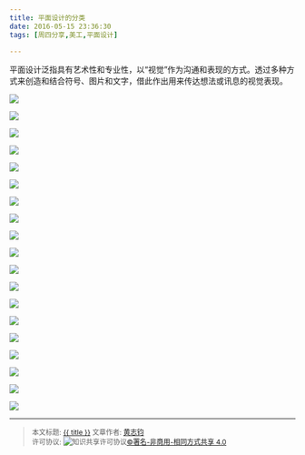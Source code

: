 ```yaml
---
title: 平面设计的分类
date: 2016-05-15 23:36:30
tags: [周四分享,美工,平面设计]

---
```




平面设计泛指具有艺术性和专业性，以“视觉”作为沟通和表现的方式。透过多种方式来创造和结合符号、图片和文字，借此作出用来传达想法或讯息的视觉表现。



<!--more-->



![](http://ww3.sinaimg.cn/mw690/006rmJyDgw1f3whrnpb1zj30zk0k0q7o.jpg)

![](http://ww3.sinaimg.cn/mw690/006rmJyDgw1f3whrnmtrwj30zk0k0q49.jpg)

![](http://ww1.sinaimg.cn/mw690/006rmJyDgw1f3whrogl2lj30zk0k0mz6.jpg)

![](http://ww4.sinaimg.cn/mw690/006rmJyDgw1f3whrov3saj30zk0k0jub.jpg)

![](http://ww2.sinaimg.cn/mw690/006rmJyDgw1f3whrpzwboj30zk0k0762.jpg)

![](http://ww2.sinaimg.cn/mw690/006rmJyDgw1f3whrpxjv7j30zk0k0wkd.jpg)

![](http://ww3.sinaimg.cn/mw690/006rmJyDgw1f3whrqefr6j30zk0k075z.jpg)

![](http://ww2.sinaimg.cn/mw690/006rmJyDgw1f3whrrf1qij30zk0k0n1n.jpg)

![](http://ww3.sinaimg.cn/mw690/006rmJyDgw1f3whrr8sycj30zk0k00v5.jpg)

![](http://ww1.sinaimg.cn/mw690/006rmJyDgw1f3whrrn2adj30zk0k0gol.jpg)

![](http://ww4.sinaimg.cn/mw690/006rmJyDgw1f3whrsnzhxj30zk0k0adq.jpg)

![](http://ww2.sinaimg.cn/mw690/006rmJyDgw1f3whrt155oj30zk0k0wi3.jpg)

![](http://ww4.sinaimg.cn/mw690/006rmJyDgw1f3whrtuc05j30zk0k0tcp.jpg)

![](http://ww1.sinaimg.cn/mw690/006rmJyDgw1f3whrtwbukj30zk0k042n.jpg)

![](http://ww3.sinaimg.cn/mw690/006rmJyDgw1f3whru02ihj30zk0k0mzv.jpg)

![](http://ww1.sinaimg.cn/mw690/006rmJyDgw1f3whruytm3j30zk0k0dkv.jpg)

![](http://ww4.sinaimg.cn/mw690/006rmJyDgw1f3whrvwbwmj30zk0k0422.jpg)

![](http://ww1.sinaimg.cn/mw690/006rmJyDgw1f3whrwas4zj30zk0k00xy.jpg)

![](http://ww1.sinaimg.cn/mw690/006rmJyDgw1f3whrwas4zj30zk0k00xy.jpg)



----------------

><span style="font-size:12px">本文标题: <a href="{{ permalink }}">{{ title }}</a>
>文章作者: <a href="http://itxiehui.github.io/">黄志钧</a>  
>许可协议: <img alt="知识共享许可协议" style="border-width:0" src="https://i.creativecommons.org/l/by-nc-sa/4.0/80x15.png" /><a rel="license" href="http://creativecommons.org/licenses/by-nc-sa/4.0/">©署名-非商用-相同方式共享 4.0</a></span>
